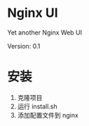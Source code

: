 # Nginx UI
Yet another Nginx Web UI

Version: 0.1

# 安装
1. 克隆项目
2. 运行 install.sh
3. 添加配置文件到 nginx
```

```
